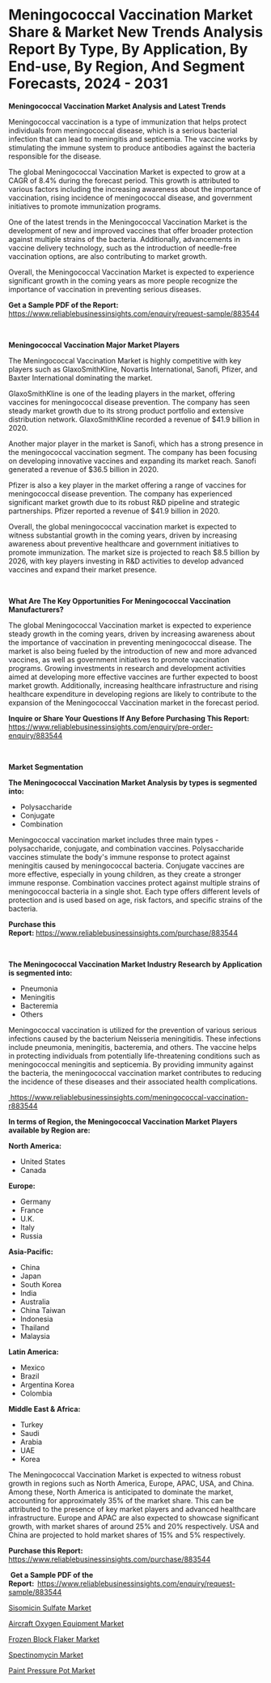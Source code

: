 <p><h1>Meningococcal Vaccination Market Share & Market New Trends Analysis Report By Type, By Application, By End-use, By Region, And Segment Forecasts, 2024 - 2031</h1></p><p><strong>Meningococcal Vaccination Market Analysis and Latest Trends</strong></p>
<p><p>Meningococcal vaccination is a type of immunization that helps protect individuals from meningococcal disease, which is a serious bacterial infection that can lead to meningitis and septicemia. The vaccine works by stimulating the immune system to produce antibodies against the bacteria responsible for the disease.</p><p>The global Meningococcal Vaccination Market is expected to grow at a CAGR of 8.4% during the forecast period. This growth is attributed to various factors including the increasing awareness about the importance of vaccination, rising incidence of meningococcal disease, and government initiatives to promote immunization programs.</p><p>One of the latest trends in the Meningococcal Vaccination Market is the development of new and improved vaccines that offer broader protection against multiple strains of the bacteria. Additionally, advancements in vaccine delivery technology, such as the introduction of needle-free vaccination options, are also contributing to market growth.</p><p>Overall, the Meningococcal Vaccination Market is expected to experience significant growth in the coming years as more people recognize the importance of vaccination in preventing serious diseases.</p></p>
<p><strong>Get a Sample PDF of the Report:&nbsp;</strong> <a href="https://www.reliablebusinessinsights.com/enquiry/request-sample/883544">https://www.reliablebusinessinsights.com/enquiry/request-sample/883544</a></p>
<p>&nbsp;</p>
<p><strong>Meningococcal Vaccination Major Market Players</strong></p>
<p><p>The Meningococcal Vaccination Market is highly competitive with key players such as GlaxoSmithKline, Novartis International, Sanofi, Pfizer, and Baxter International dominating the market. </p><p>GlaxoSmithKline is one of the leading players in the market, offering vaccines for meningococcal disease prevention. The company has seen steady market growth due to its strong product portfolio and extensive distribution network.  GlaxoSmithKline recorded a revenue of $41.9 billion in 2020.</p><p>Another major player in the market is Sanofi, which has a strong presence in the meningococcal vaccination segment. The company has been focusing on developing innovative vaccines and expanding its market reach. Sanofi generated a revenue of $36.5 billion in 2020.</p><p>Pfizer is also a key player in the market offering a range of vaccines for meningococcal disease prevention. The company has experienced significant market growth due to its robust R&D pipeline and strategic partnerships. Pfizer reported a revenue of $41.9 billion in 2020.</p><p>Overall, the global meningococcal vaccination market is expected to witness substantial growth in the coming years, driven by increasing awareness about preventive healthcare and government initiatives to promote immunization. The market size is projected to reach $8.5 billion by 2026, with key players investing in R&D activities to develop advanced vaccines and expand their market presence.</p></p>
<p>&nbsp;</p>
<p><strong>What Are The Key Opportunities For Meningococcal Vaccination Manufacturers?</strong></p>
<p><p>The global Meningococcal Vaccination market is expected to experience steady growth in the coming years, driven by increasing awareness about the importance of vaccination in preventing meningococcal disease. The market is also being fueled by the introduction of new and more advanced vaccines, as well as government initiatives to promote vaccination programs. Growing investments in research and development activities aimed at developing more effective vaccines are further expected to boost market growth. Additionally, increasing healthcare infrastructure and rising healthcare expenditure in developing regions are likely to contribute to the expansion of the Meningococcal Vaccination market in the forecast period.</p></p>
<p><strong>Inquire or Share Your Questions If Any Before Purchasing This Report:</strong> <a href="https://www.reliablebusinessinsights.com/enquiry/pre-order-enquiry/883544">https://www.reliablebusinessinsights.com/enquiry/pre-order-enquiry/883544</a></p>
<p>&nbsp;</p>
<p><strong>Market Segmentation</strong></p>
<p><strong>The Meningococcal Vaccination Market Analysis by types is segmented into:</strong></p>
<p><ul><li>Polysaccharide</li><li>Conjugate</li><li>Combination</li></ul></p>
<p><p>Meningococcal vaccination market includes three main types - polysaccharide, conjugate, and combination vaccines. Polysaccharide vaccines stimulate the body's immune response to protect against meningitis caused by meningococcal bacteria. Conjugate vaccines are more effective, especially in young children, as they create a stronger immune response. Combination vaccines protect against multiple strains of meningococcal bacteria in a single shot. Each type offers different levels of protection and is used based on age, risk factors, and specific strains of the bacteria.</p></p>
<p><strong>Purchase this Report:&nbsp;</strong><a href="https://www.reliablebusinessinsights.com/purchase/883544">https://www.reliablebusinessinsights.com/purchase/883544</a></p>
<p>&nbsp;</p>
<p><strong>The Meningococcal Vaccination Market Industry Research by Application is segmented into:</strong></p>
<p><ul><li>Pneumonia</li><li>Meningitis</li><li>Bacteremia</li><li>Others</li></ul></p>
<p><p>Meningococcal vaccination is utilized for the prevention of various serious infections caused by the bacterium Neisseria meningitidis. These infections include pneumonia, meningitis, bacteremia, and others. The vaccine helps in protecting individuals from potentially life-threatening conditions such as meningococcal meningitis and septicemia. By providing immunity against the bacteria, the meningococcal vaccination market contributes to reducing the incidence of these diseases and their associated health complications.</p></p>
<p><a href="https://www.reliablebusinessinsights.com/meningococcal-vaccination-r883544">&nbsp;https://www.reliablebusinessinsights.com/meningococcal-vaccination-r883544</a></p>
<p><strong>In terms of Region, the Meningococcal Vaccination Market Players available by Region are:</strong></p>
<p>
    <p> <strong> North America: </strong>
        <ul>
            <li>United States</li>
            <li>Canada</li>
        </ul>
        </p> 
    <p> <strong> Europe: </strong>
        <ul>
            <li>Germany</li>
            <li>France</li>
            <li>U.K.</li>
            <li>Italy</li>
            <li>Russia</li>
        </ul>
        </p> 
    <p> <strong> Asia-Pacific: </strong>
        <ul>
            <li>China</li>
            <li>Japan</li>
            <li>South Korea</li>
            <li>India</li>
            <li>Australia</li>
            <li>China Taiwan</li>
            <li>Indonesia</li>
            <li>Thailand</li>
            <li>Malaysia</li>
        </ul>
        </p> 
    <p> <strong> Latin America: </strong>
        <ul>
            <li>Mexico</li>
            <li>Brazil</li>
            <li>Argentina Korea</li>
            <li>Colombia</li>
        </ul>
        </p> 
    <p> <strong> Middle East & Africa: </strong>
        <ul>
            <li>Turkey</li>
            <li>Saudi</li>
            <li>Arabia</li>
            <li>UAE</li>
            <li>Korea</li>
        </ul>
    </p>
    </p>
<p><p>The Meningococcal Vaccination Market is expected to witness robust growth in regions such as North America, Europe, APAC, USA, and China. Among these, North America is anticipated to dominate the market, accounting for approximately 35% of the market share. This can be attributed to the presence of key market players and advanced healthcare infrastructure. Europe and APAC are also expected to showcase significant growth, with market shares of around 25% and 20% respectively. USA and China are projected to hold market shares of 15% and 5% respectively.</p></p>
<p><strong>Purchase this Report: </strong><a href="https://www.reliablebusinessinsights.com/purchase/883544">https://www.reliablebusinessinsights.com/purchase/883544</a></p>
<p>&nbsp;<strong>Get a Sample PDF of the Report:&nbsp;&nbsp;</strong><a href="https://www.reliablebusinessinsights.com/enquiry/request-sample/883544">https://www.reliablebusinessinsights.com/enquiry/request-sample/883544</a></p>
<p><strong></strong></p>
<p><p><a href="https://github.com/luckyshygirl/Market-Research-Report-List-6/blob/main/sisomicin-sulfate-market.md">Sisomicin Sulfate Market</a></p><p><a href="https://medium.com/@shawnsmithv6981/aircraft-oxygen-equipment-market-market-segmentation-geographical-regions-and-market-forcast-till-c45f27894d51">Aircraft Oxygen Equipment Market</a></p><p><a href="https://medium.com/@stephaniewynterk14/frozen-block-flaker-market-forecast-global-market-trends-and-analysis-from-2024-to-2031-covered-in-cb040bea7633">Frozen Block Flaker Market</a></p><p><a href="https://github.com/markusgodoy/Market-Research-Report-List-4/blob/main/spectinomycin-market.md">Spectinomycin Market</a></p><p><a href="https://medium.com/@dannellbugess3/navigating-the-global-paint-pressure-pot-market-landscape-trends-forecasts-and-impact-analysis-2515bce74711">Paint Pressure Pot Market</a></p></p>